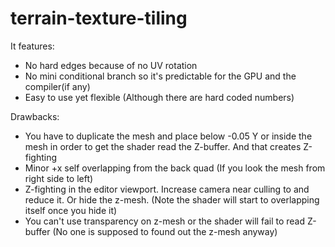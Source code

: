 # terrain-texture-tiling
 
It features:
- No hard edges because of no UV rotation
- No mini conditional branch so it's predictable for the GPU and the compiler(if any)
- Easy to use yet flexible (Although there are hard coded numbers)

Drawbacks:
- You have to duplicate the mesh and place below -0.05 Y or inside the mesh in order to get the shader read the Z-buffer. And that creates Z-fighting
- Minor +x self overlapping from the back quad (If you look the mesh from right side to left)
- Z-fighting in the editor viewport. Increase camera near culling to and reduce it. Or hide the z-mesh. (Note the shader will start to overlapping itself once you hide it)
- You can't use transparency on z-mesh or the shader will fail to read Z-buffer (No one is supposed to found out the z-mesh anyway)
